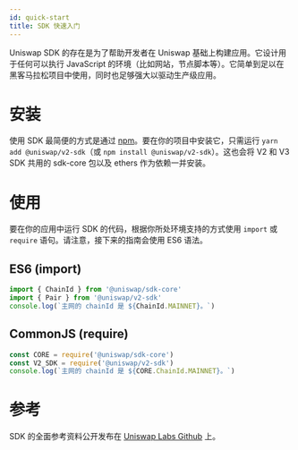 ```yaml
---
id: quick-start
title: SDK 快速入门
---
```


Uniswap SDK 的存在是为了帮助开发者在 Uniswap 基础上构建应用。它设计用于任何可以执行 JavaScript 的环境（比如网站，节点脚本等）。它简单到足以在黑客马拉松项目中使用，同时也足够强大以驱动生产级应用。

# 安装

使用 SDK 最简便的方式是通过 [npm](https://github.com/Uniswap/uniswap-v2-sdk)。要在你的项目中安装它，只需运行 `yarn add @uniswap/v2-sdk`（或 `npm install @uniswap/v2-sdk`）。这也会将 V2 和 V3 SDK 共用的 sdk-core 包以及 ethers 作为依赖一并安装。

# 使用

要在你的应用中运行 SDK 的代码，根据你所处环境支持的方式使用 `import` 或 `require` 语句。请注意，接下来的指南会使用 ES6 语法。

## ES6 (import)

```typescript
import { ChainId } from '@uniswap/sdk-core'
import { Pair } from '@uniswap/v2-sdk'
console.log(`主网的 chainId 是 ${ChainId.MAINNET}。`)
```

## CommonJS (require)

```typescript
const CORE = require('@uniswap/sdk-core')
const V2_SDK = require('@uniswap/v2-sdk')
console.log(`主网的 chainId 是 ${CORE.ChainId.MAINNET}。`)
```

# 参考

SDK 的全面参考资料公开发布在 [Uniswap Labs Github](https://github.com/Uniswap) 上。